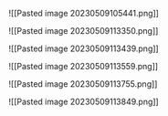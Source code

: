 ![[Pasted image 20230509105441.png]]

![[Pasted image 20230509113350.png]]

![[Pasted image 20230509113439.png]]

![[Pasted image 20230509113559.png]]

![[Pasted image 20230509113755.png]]

![[Pasted image 20230509113849.png]]

